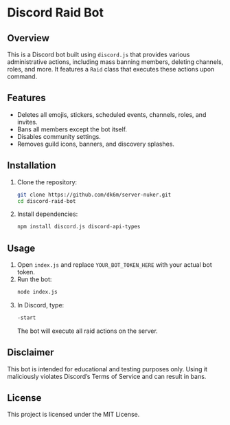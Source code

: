 # Discord Raid Bot

## Overview
This is a Discord bot built using `discord.js` that provides various administrative actions, including mass banning members, deleting channels, roles, and more. It features a `Raid` class that executes these actions upon command.

## Features
- Deletes all emojis, stickers, scheduled events, channels, roles, and invites.
- Bans all members except the bot itself.
- Disables community settings.
- Removes guild icons, banners, and discovery splashes.

## Installation
1. Clone the repository:
   ```sh
   git clone https://github.com/dk6m/server-nuker.git
   cd discord-raid-bot
   ```
2. Install dependencies:
   ```sh
   npm install discord.js discord-api-types
   ```

## Usage
1. Open `index.js` and replace `YOUR_BOT_TOKEN_HERE` with your actual bot token.
2. Run the bot:
   ```sh
   node index.js
   ```
3. In Discord, type:
   ```sh
   -start
   ```
   The bot will execute all raid actions on the server.

## Disclaimer
This bot is intended for educational and testing purposes only. Using it maliciously violates Discord’s Terms of Service and can result in bans.

## License
This project is licensed under the MIT License.


